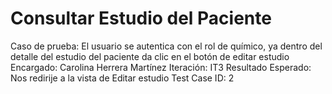 # Consultar Estudio del Paciente

Caso de prueba: El usuario se autentica con el rol de químico, ya dentro del detalle del estudio del paciente da clic en el botón de editar estudio
Encargado: Carolina Herrera Martínez
Iteración: IT3
Resultado Esperado: Nos redirije a la vista de Editar estudio
Test Case ID: 2